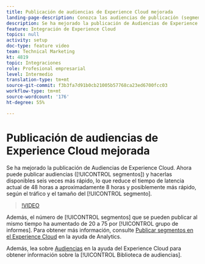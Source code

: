 ```yaml
---
title: Publicación de audiencias de Experience Cloud mejorada
landing-page-description: Conozca las audiencias de publicación (segmentos) y haga que estén disponibles más rápido que nunca.
description: Se ha mejorado la publicación de Audiencias de Experience Cloud. Ahora puede publicar audiencias (segmentos) y habilitarlas seis veces más rápido, lo que reduce el tiempo de latencia actual de 48 horas a aproximadamente 8 horas y posiblemente más rápido, según el tráfico y el tamaño del segmento.
feature: Integración de Experience Cloud
topics: null
activity: setup
doc-type: feature video
team: Technical Marketing
kt: 4819
topic: Integraciones
role: Profesional empresarial
level: Intermedio
translation-type: tm+mt
source-git-commit: f3b3fa7d91b0cb21005b57768ca23ed6700fcc03
workflow-type: tm+mt
source-wordcount: '176'
ht-degree: 55%

---
```



# Publicación de audiencias de Experience Cloud mejorada

Se ha mejorado la publicación de Audiencias de Experience Cloud. Ahora puede publicar audiencias ([!UICONTROL segmentos]) y hacerlas disponibles seis veces más rápido, lo que reduce el tiempo de latencia actual de 48 horas a aproximadamente 8 horas y posiblemente más rápido, según el tráfico y el tamaño del [!UICONTROL segmento].

>[!VIDEO](https://video.tv.adobe.com/v/32842/?quality=12)

Además, el número de [!UICONTROL segmentos] que se pueden publicar al mismo tiempo ha aumentado de 20 a 75 por [!UICONTROL grupo de informes].
Para obtener más información, consulte [Publicar segmentos en el Experience Cloud](https://docs.adobe.com/content/help/es-ES/analytics/components/segmentation/segmentation-workflow/seg-publish.html) en la ayuda de Analytics.

Además, lea sobre [Audiencias](https://docs.adobe.com/content/help/es-ES/core-services/interface/audiences/audience-library.html) en la ayuda del Experience Cloud para obtener información sobre la [!UICONTROL Biblioteca de audiencias].
